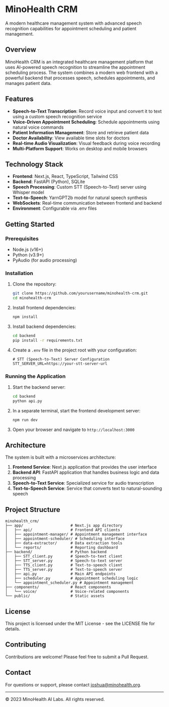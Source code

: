 # MinoHealth CRM

A modern healthcare management system with advanced speech recognition capabilities for appointment scheduling and patient management.

## Overview

MinoHealth CRM is an integrated healthcare management platform that uses AI-powered speech recognition to streamline the appointment scheduling process. The system combines a modern web frontend with a powerful backend that processes speech, schedules appointments, and manages patient data.

## Features

- **Speech-to-Text Transcription**: Record voice input and convert it to text using a custom speech recognition service
- **Voice-Driven Appointment Scheduling**: Schedule appointments using natural voice commands
- **Patient Information Management**: Store and retrieve patient data
- **Doctor Availability**: View available time slots for doctors
- **Real-time Audio Visualization**: Visual feedback during voice recording
- **Multi-Platform Support**: Works on desktop and mobile browsers

## Technology Stack

- **Frontend**: Next.js, React, TypeScript, Tailwind CSS
- **Backend**: FastAPI (Python), SQLite
- **Speech Processing**: Custom STT (Speech-to-Text) server using Whisper model
- **Text-to-Speech**: YarnGPT2b model for natural speech synthesis
- **WebSockets**: Real-time communication between frontend and backend
- **Environment**: Configurable via .env files

## Getting Started

### Prerequisites

- Node.js (v16+)
- Python (v3.9+)
- PyAudio (for audio processing)

### Installation

1. Clone the repository:
   ```bash
   git clone https://github.com/yourusername/minohealth-crm.git
   cd minohealth-crm
   ```

2. Install frontend dependencies:
   ```bash
   npm install
   ```

3. Install backend dependencies:
   ```bash
   cd backend
   pip install -r requirements.txt
   ```

4. Create a `.env` file in the project root with your configuration:
   ```
   # STT (Speech-to-Text) Server Configuration
   STT_SERVER_URL=https://your-stt-server-url
   ```

### Running the Application

1. Start the backend server:
   ```bash
   cd backend
   python api.py
   ```

2. In a separate terminal, start the frontend development server:
   ```bash
   npm run dev
   ```

3. Open your browser and navigate to `http://localhost:3000`

## Architecture

The system is built with a microservices architecture:

1. **Frontend Service**: Next.js application that provides the user interface
2. **Backend API**: FastAPI application that handles business logic and data processing
3. **Speech-to-Text Service**: Specialized service for audio transcription
4. **Text-to-Speech Service**: Service that converts text to natural-sounding speech

## Project Structure

```
minohealth_crm/
├── app/                     # Next.js app directory
│   ├── api/                 # Frontend API clients
│   ├── appointment-manager/ # Appointment management interface
│   ├── appointment-scheduler/ # Scheduling interface
│   ├── data-extractor/      # Data extraction tools
│   └── reports/             # Reporting dashboard
├── backend/                 # Python backend
│   ├── STT_client.py        # Speech-to-text client
│   ├── STT_server.py        # Speech-to-text server
│   ├── TTS_client.py        # Text-to-speech client
│   ├── TTS_server.py        # Text-to-speech server
│   ├── api.py               # Main API endpoints
│   ├── scheduler.py         # Appointment scheduling logic
│   └── appointment_scheduler.py # Appointment management
├── components/              # React components
│   └── voice/               # Voice-related components
└── public/                  # Static assets
```

## License

This project is licensed under the MIT License - see the LICENSE file for details.

## Contributing

Contributions are welcome! Please feel free to submit a Pull Request.

## Contact

For questions or support, please contact [joshua@minohealth.org](mailto:[joshua@minohealth.org).

---

© 2023 MinoHealth AI Labs. All rights reserved.
